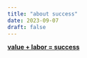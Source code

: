 ```yaml
---
title: "about success"
date: 2023-09-07
draft: false
---
```


[**value + labor = success**](https://quran.com/103/3)